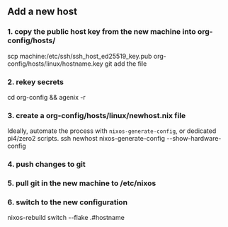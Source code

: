## Add a new host

### 1. copy the public host key from the new machine into org-config/hosts/

scp machine:/etc/ssh/ssh_host_ed25519_key.pub org-config/hosts/linux/hostname.key
git add the file

### 2. rekey secrets

cd org-config && agenix -r

### 3. create a org-config/hosts/linux/newhost.nix file

Ideally, automate the process with `nixos-generate-config`, or dedicated pi4/zero2 scripts.
ssh newhost nixos-generate-config --show-hardware-config

### 4. push changes to git

### 5. pull git in the new machine to /etc/nixos

### 6. switch to the new configuration

nixos-rebuild switch --flake .#hostname

